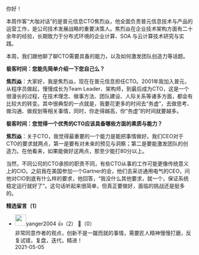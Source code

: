 你好！

本周作客“大咖对话”的是普元信息CTO焦烈焱，他全面负责普元信息技术与产品的运营工作，是公司技术发展战略的重要决策人。焦烈焱在企业技术架构方面有二十余年的经验，长期致力于分布式环境的企业计算、SOA 与云计算技术研究与实践。

本周，我们跟他聊了聊CTO需要具备的能力，以及如何激发团队创造力等话题。

**极客时间：您能先简单介绍一下您自己么？**

**焦烈焱**：大家好，我是焦烈焱，现在在普元信息担任CTO。2001年我加入普元，从程序员做起，慢慢成长为Team Leader、架构师，到最后成为CTO，这是一个很漫长的过程，在技术理念、做事方法、团队建设、人际关系等诸多方面，都会有比较大的转变。其中很典型的一点就是，我要花更多的时间去“务虚”，去做思考、做沟通、做规划等相关事情，同时，你走得越高，你“务虚”的时间就要越多。

**极客时间：您觉得一个优秀的CTO应该具备哪些方面的素质与能力？**

**焦烈焱**：关于CTO，我觉得最重要的一个能力是能把事情做好。我们CEO对于CTO的要求就两点，第一是要有对未来的预见与洞察；第二是要能激发团队的创造力。在他看来，如果能做好这两点，那至少能打80分以上。

当然，不同公司的CTO承担的职责不同，有些CTO从事的工作可能更像传统意义上的CIO。之前我在美国参加一个Gartner的会，他们去采访通用电气的CEO，问他对CIO到底有什么样的要求，他回答，“我没什么其他要求，就一个，保证系统稳定运行就好了”。这句话听起来很简单，但真正要做好，面临的挑战还是挺多的。
<div><strong>精选留言（1）</strong></div><ul>
<li><img src="http://thirdwx.qlogo.cn/mmopen/vi_32/DYAIOgq83erms9qcIFYZ4npgLYPu1QgxQyaXcj64ZBicNVeBRWcYUpCZ9p0BGsrEcX8heibMLCV4Gde4P9pf7PjA/132" width="30px"><span>yanger2004</span> 👍（2） 💬（0）<div>非常同意作者的观点，创新不是一蹴而就的事情，需要匠人精神慢慢打磨，反复试错，复盘，迭代，精进！</div>2021-05-05</li><br/>
</ul>